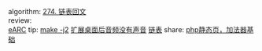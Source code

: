 algorithm: 
[274. 链表回文](/algorithm/arts_week2_20190722/leetcode_274.md)  
review:  
[eARC](/review/arts_week2_20190722/readme.md)
tip: 
[make -j2](/tip/arts_week2_20190722/make_j2.md)
[扩展桌面后音频没有声音](/tip/arts_week2_20190722/扩展桌面后音频没有声音.md)
[链表](/tip/arts_week2_20190722/链表.md)
share: 
[php静态页，加法器基础](/share/arts_week2_20190722/readme.md)
